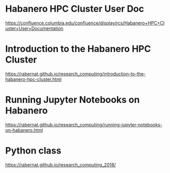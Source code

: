 # Habanero HPC Cluster User Doc
https://confluence.columbia.edu/confluence/display/rcs/Habanero+HPC+Cluster+User+Documentation

# Introduction to the Habanero HPC Cluster
https://rabernat.github.io/research_computing/introduction-to-the-habanero-hpc-cluster.html

# Running Jupyter Notebooks on Habanero
https://rabernat.github.io/research_computing/running-jupyter-notebooks-on-habanero.html

# Python class
https://rabernat.github.io/research_computing_2018/

